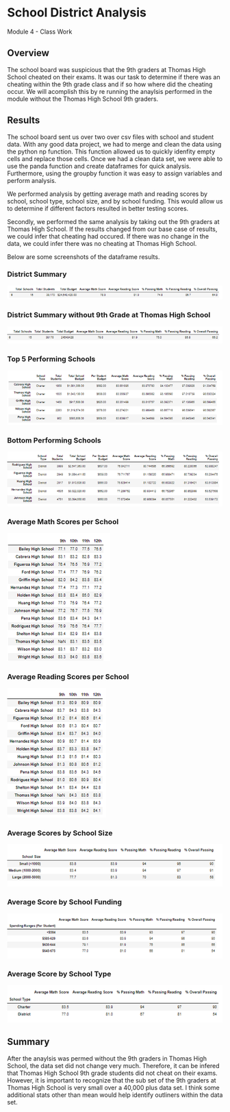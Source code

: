 # School District Analysis
Module 4 - Class Work 
## Overview 

The school board was suspicious that the 9th graders at Thomas High School cheated on their exams. It was our task to determine if there was an cheating within the 9th grade class and if so how where did the cheating occur. We will acomplish this by re running the anaylsis performed in the module without the Thomas High School 9th graders. 

## Results 

The school board sent us over two over csv files with school and student data. With any good data project, we had to merge and clean the data using the python np function. This function allowed us to quickly idenfity empty cells and replace those cells. Once we had a clean data set, we were able to use the panda function and create dataframes for quick analysis. Furthermore, using the groupby function it was easy to assign variables and perform analysis. 

We performed analysis by getting average math and reading scores by school, school type, school size, and by school funding. This would allow us to determine if different factors resulted in better testing scores.

Secondly, we performed the same analysis by taking out the 9th graders at Thomas High School. If the results changed from our base case of results, we could infer that cheating had occured. If there was no change in the data, we could infer there was no cheating at Thomas High School. 

Below are some screenshots of the dataframe results. 

### District Summary

![District Summary](https://github.com/mccoycory/School_District_Analysis/blob/main/Resources/School%20District%20Summary.png)

### District Summary without 9th Grade at Thomas High School

![District Summary without 9th Grade at Thomas High School](https://github.com/mccoycory/School_District_Analysis/blob/main/Resources/Orginal%20District%20School%20Summary.png)

### Top 5 Performing Schools

![Top 5 Performing Schools](https://github.com/mccoycory/School_District_Analysis/blob/main/Resources/Top%20Performing%20Schools.png)

### Bottom Performing Schools

![Bottom Performing Schools](https://github.com/mccoycory/School_District_Analysis/blob/main/Resources/Bottom%20Performing%20School.png)

### Average Math Scores per School

![Average Math Scores per School](https://github.com/mccoycory/School_District_Analysis/blob/main/Resources/Average%20Math%20scores%20by%20school.png)

### Average Reading Scores per School

![Average Reading Scores per School](https://github.com/mccoycory/School_District_Analysis/blob/main/Resources/Average%20Reading%20scores%20by%20school.png)

### Average Scores by School Size

![Average Scores by School Size](https://github.com/mccoycory/School_District_Analysis/blob/main/Resources/Average%20scores%20by%20size.png)

### Average Score by School Funding

![Average Score by School Funding](https://github.com/mccoycory/School_District_Analysis/blob/main/Resources/Average%20Scores%20by%20spending.png)

### Average Score by School Type

![Average Score by School Type](https://github.com/mccoycory/School_District_Analysis/blob/main/Resources/Average%20score%20by%20school%20type.png)

## Summary 

After the anaylsis was permed without the 9th graders in Thomas High School, the data set did not change very much. Therefore, it can be infered that Thomas High School 9th grade students did not cheat on their exams. However, it is important to recognize that the sub set of the 9th graders at Thomas High School is very small over a 40,000 plus data set. I think some additional stats other than mean would help identify outliners within the data set.  



